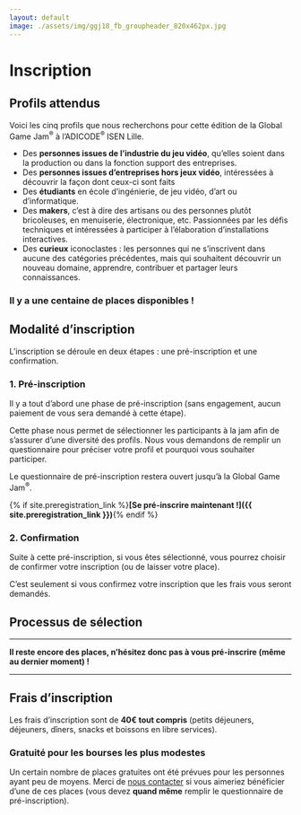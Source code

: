 ```yaml
---
layout: default
image: ./assets/img/ggj18_fb_groupheader_820x462px.jpg
---
```


# Inscription

## Profils attendus

Voici les cinq profils que nous recherchons pour cette édition de la Global Game Jam<sup>&reg;</sup> à l’ADICODE<sup>&reg;</sup> ISEN Lille.

- Des **personnes issues de l’industrie du jeu vidéo**, qu’elles soient dans la production ou dans la fonction
  support des entreprises.
- Des **personnes issues d’entreprises hors jeux vidéo**, intéressées à découvrir la façon dont ceux-ci sont faits
- Des **étudiants** en école d’ingénierie, de jeu vidéo, d’art ou d’informatique. 
- Des **makers**, c’est à dire des artisans ou des personnes plutôt bricoleuses, en menuiserie, électronique, etc.
  Passionnées par les défis techniques et intéressées à participer à l’élaboration d’installations interactives. 
- Des **curieux** iconoclastes : les personnes qui ne s’inscrivent dans aucune des catégories
  précédentes, mais qui souhaitent découvrir un nouveau domaine, apprendre, contribuer et partager leurs 
  connaissances.

### Il y a une centaine de places disponibles !

## Modalité d’inscription

L’inscription se déroule en deux étapes : une pré-inscription et une confirmation.

### 1. Pré-inscription

Il y a tout d’abord une phase de pré-inscription (sans engagement, aucun paiement de vous
sera demandé à cette étape). 

Cette phase nous permet de sélectionner les participants à la jam afin de s’assurer d’une
diversité des profils. Nous vous demandons de remplir un questionnaire pour préciser votre
profil et pourquoi vous souhaiter participer. 

Le questionnaire de pré-inscription restera ouvert jusqu’à la Global Game Jam<sup>&reg;</sup>.

{% if site.preregistration_link %}**[Se pré-inscrire maintenant !]({{ site.preregistration_link }})**{% endif %}

### 2. Confirmation

Suite à cette pré-inscription, si vous êtes sélectionné, vous pourrez choisir de confirmer votre
inscription (ou de laisser votre place).
 
C’est seulement si vous confirmez votre inscription que les frais vous seront demandés.

## Processus de sélection

-----

**Il reste encore des places, n’hésitez donc pas à vous pré-inscrire (même au dernier moment) !**

-----

## Frais d’inscription

Les frais d’inscription sont de **40€ tout compris** (petits déjeuners, déjeuners, dîners, 
snacks et boissons en libre services). 

### Gratuité pour les bourses les plus modestes

Un certain nombre de places gratuites ont été prévues pour les personnes ayant peu de moyens.
Merci de [nous contacter](mailto:contact@ggjail.org) si vous aimeriez bénéficier d’une
de ces places (vous devez **quand même** remplir le questionnaire de pré-inscription).

